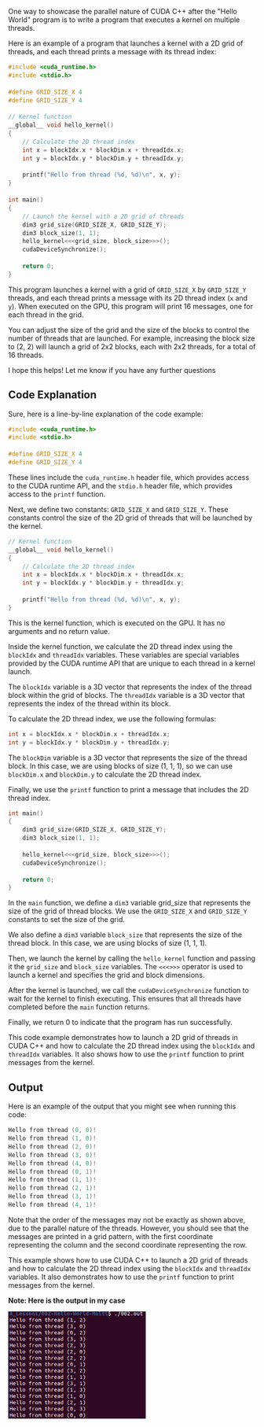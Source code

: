 One way to showcase the parallel nature of CUDA C++ after the "Hello World" program is to write a program that executes a kernel on multiple threads.

Here is an example of a program that launches a kernel with a 2D grid of threads, and each thread prints a message with its thread index:

```cpp
#include <cuda_runtime.h>
#include <stdio.h>

#define GRID_SIZE_X 4
#define GRID_SIZE_Y 4

// Kernel function
__global__ void hello_kernel()
{
    // Calculate the 2D thread index
    int x = blockIdx.x * blockDim.x + threadIdx.x;
    int y = blockIdx.y * blockDim.y + threadIdx.y;

    printf("Hello from thread (%d, %d)\n", x, y);
}

int main()
{
    // Launch the kernel with a 2D grid of threads
    dim3 grid_size(GRID_SIZE_X, GRID_SIZE_Y);
    dim3 block_size(1, 1);
    hello_kernel<<<grid_size, block_size>>>();
    cudaDeviceSynchronize();

    return 0;
}
```

This program launches a kernel with a grid of `GRID_SIZE_X` by `GRID_SIZE_Y` threads, and each thread prints a message with its 2D thread index (`x` and `y`). When executed on the GPU, this program will print 16 messages, one for each thread in the grid.

You can adjust the size of the grid and the size of the blocks to control the number of threads that are launched. For example, increasing the block size to (2, 2) will launch a grid of 2x2 blocks, each with 2x2 threads, for a total of 16 threads.

I hope this helps! Let me know if you have any further questions

## Code Explanation

Sure, here is a line-by-line explanation of the code example:

```cpp
#include <cuda_runtime.h>
#include <stdio.h>

#define GRID_SIZE_X 4
#define GRID_SIZE_Y 4
```

These lines include the `cuda_runtime.h` header file, which provides access to the CUDA runtime API, and the `stdio.h` header file, which provides access to the `printf` function.

Next, we define two constants: `GRID_SIZE_X` and `GRID_SIZE_Y`. These constants control the size of the 2D grid of threads that will be launched by the kernel.

```cpp
// Kernel function
__global__ void hello_kernel()
{
    // Calculate the 2D thread index
    int x = blockIdx.x * blockDim.x + threadIdx.x;
    int y = blockIdx.y * blockDim.y + threadIdx.y;

    printf("Hello from thread (%d, %d)\n", x, y);
}
```

This is the kernel function, which is executed on the GPU. It has no arguments and no return value.

Inside the kernel function, we calculate the 2D thread index using the `blockIdx` and `threadIdx` variables. These variables are special variables provided by the CUDA runtime API that are unique to each thread in a kernel launch.

The `blockIdx` variable is a 3D vector that represents the index of the thread block within the grid of blocks. The `threadIdx` variable is a 3D vector that represents the index of the thread within its block.

To calculate the 2D thread index, we use the following formulas:

```cpp
int x = blockIdx.x * blockDim.x + threadIdx.x;
int y = blockIdx.y * blockDim.y + threadIdx.y;
```

The `blockDim` variable is a 3D vector that represents the size of the thread block. In this case, we are using blocks of size (1, 1, 1), so we can use `blockDim.x` and `blockDim.y` to calculate the 2D thread index.

Finally, we use the `printf` function to print a message that includes the 2D thread index.

```cpp
int main()
{
    dim3 grid_size(GRID_SIZE_X, GRID_SIZE_Y);
    dim3 block_size(1, 1);

    hello_kernel<<<grid_size, block_size>>>();
    cudaDeviceSynchronize();

    return 0;
}
```

In the `main` function, we define a `dim3` variable grid_size that represents the size of the grid of thread blocks. We use the `GRID_SIZE_X` and `GRID_SIZE_Y` constants to set the size of the grid.

We also define a `dim3` variable `block_size` that represents the size of the thread block. In this case, we are using blocks of size (1, 1, 1).

Then, we launch the kernel by calling the `hello_kernel` function and passing it the `grid_size` and `block_size` variables. The `<<<>>>` operator is used to launch a kernel and specifies the grid and block dimensions.

After the kernel is launched, we call the `cudaDeviceSynchronize` function to wait for the kernel to finish executing. This ensures that all threads have completed before the `main` function returns.

Finally, we return 0 to indicate that the program has run successfully.

This code example demonstrates how to launch a 2D grid of threads in CUDA C++ and how to calculate the 2D thread index using the `blockIdx` and `threadIdx` variables. It also shows how to use the `printf` function to print messages from the kernel.

## Output

Here is an example of the output that you might see when running this code:

```cpp
Hello from thread (0, 0)!
Hello from thread (1, 0)!
Hello from thread (2, 0)!
Hello from thread (3, 0)!
Hello from thread (4, 0)!
Hello from thread (0, 1)!
Hello from thread (1, 1)!
Hello from thread (2, 1)!
Hello from thread (3, 1)!
Hello from thread (4, 1)!
```

Note that the order of the messages may not be exactly as shown above, due to the parallel nature of the threads. However, you should see that the messages are printed in a grid pattern, with the first coordinate representing the column and the second coordinate representing the row.

This example shows how to use CUDA C++ to launch a 2D grid of threads and how to calculate the 2D thread index using the `blockIdx` and `threadIdx` variables. It also demonstrates how to use the `printf` function to print messages from the kernel.

**Note: Here is the output in my case**

<img alt="OpenAI ChatGPT CUDA Lesson Hello World Result" width="280px" src="https://github.com/Kinvert/Machine-Learning/blob/master/CUDA/ChatGPT-CUDA_Lessons/002-Hello-World-Multi/output.png" />
